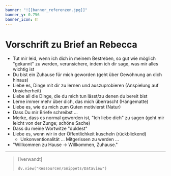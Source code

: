 ```yaml
---
banner: "![[banner_referenzen.jpg]]"
banner_y: 0.756
banner_icon: ⛓️
---
```


# Vorschrift zu Brief an Rebecca

- Tut mir leid, wenn ich dich in meinem Bestreben, so gut wie möglich "gekannt" zu werden, verunsichere, indem ich dir sage, was mir alles wichtig ist
- Du bist ein Zuhause für mich geworden (geht über Gewöhnung an dich hinaus)
- Liebe es, Dinge mit dir zu lernen und auszuprobieren (Anspielung auf Unsicherheit)
- Liebe all die Dinge, die du mich tun lässt/zu denen du bereit bist
- Lerne immer mehr über dich, das mich überrascht (Hängematte)
- Liebe es, wie du mich zum Guten motivierst (Natur)
- Dass Du mir Briefe schreibst ...
- Merke, dass es normal geworden ist, "Ich liebe dich" zu sagen (geht mir leicht von der Zunge; schöne Sache)
- Dass du meine Wortwitze "duldest"
- Liebe es, wenn wir in der Öffentlichkeit kuscheln (rückblickend)
	- Unkonventionalität ... Mitgerissen zu werden ...
- "Willkommen zu Hause → Willkommen, Zuhause."

---

> [!verwandt]
> ```dataviewjs
> dv.view("Ressourcen/Snippets/Dataview")
> ```